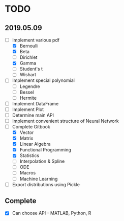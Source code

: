 # TODO

## 2019.05.09

- [ ] Implement various pdf
    - [x] Bernoulli
    - [x] Beta
    - [ ] Dirichlet
    - [x] Gamma
    - [ ] Student's t
    - [ ] Wishart
- [ ] Implement special polynomial
    - [ ] Legendre
    - [ ] Bessel
    - [ ] Hermite
- [ ] Implement DataFrame
- [ ] Implement Plot
- [ ] Determine main API
- [ ] Implement convenient structure of Neural Network
- [ ] Complete Gitbook
    - [x] Vector
    - [x] Matrix
    - [x] Linear Algebra
    - [x] Functional Programming
    - [x] Statistics
    - [ ] Interpolation & Spline
    - [ ] ODE
    - [ ] Macros
    - [ ] Machine Learning
- [ ] Export distributions using Pickle

## Complete

- [x] Can choose API - MATLAB, Python, R
